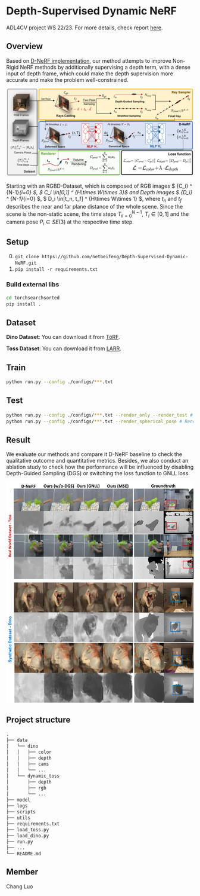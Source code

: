 # Depth-Supervised Dynamic NeRF

ADL4CV project WS 22/23. For more details, check report [here](./docs/Depth_Supervised_Dyanamic_NeRF.pdf).

## Overview
Based on [D-NeRF implementation](https://github.com/albertpumarola/D-NeRF), our method attempts to improve Non-Rigid NeRF methods by additionally supervising a depth term, with a dense input of depth frame, which could make the depth supervision more accurate and make the problem well-constrained. 

![Overview](./imgs/Pipeline_DSDNeRF.png)

Starting with an RGBD-Dataset, which is composed of RGB images $ {C_i} ^ {N-1}_{i=0} $, $ C_i \in[0,1] ^ {H\times W\times 3}$ and Depth images $ {D_i} ^ {N-1}_{i=0} $, $ D_i \in[t_n, t_f] ^ {H\times W\times 1} $, where $t_n$ and $t_f$ describes the near and far plane distance of the whole scene.
Since the scene is the non-static scene, the time steps ${T_i}^{N-1}_{i=0}$, $T_i\in [0,1]$ and the camera pose ${P_i} \in SE(3)$ at the respective time step.
## Setup

0. `git clone https://github.com/netbeifeng/Depth-Supervised-Dynamic-NeRF.git`
1. `pip install -r requirements.txt`

### Build external libs

```bash
cd torchsearchsorted
pip install .
```

## Dataset

**Dino Dataset**: You can download it from [TöRF](https://github.com/breuckelen/torf).

**Toss Dataset**: You can download it from [LARR](https://haram-kim.github.io/LARR-RGB-D-datasets/).

## Train

```bash
python run.py --config ./configs/***.txt
```

## Test
```bash
python run.py --config ./configs/***.txt --render_only --render_test # Test set
python run.py --config ./configs/***.txt --render_spherical_pose # Render a series pose for a stopped time step
```

## Result

We evaluate our methods and compare it D-NeRF baseline to check the qualitative outcome and quantitative metrics. Besides, we also conduct an ablation study to check how the performance will be influenced by disabling Depth-Guided Sampling (DGS) or switching the loss function to GNLL loss. 

![Result](./imgs/Resultx2-min.jpg)

## Project structure
```
.
├── data
│   └── dino
│   │   ├── color
│   │   ├── depth
│   │   ├── cams
│   │   └── ...
│   └── dynamic_toss
│       ├── depth
│       ├── rgb
│       └── ...
├── model
├── logs
├── scripts
├── utils
├── requirements.txt
├── load_toss.py
├── load_dino.py
├── run.py
├── ...
└── README.md
```
## Member

Chang Luo